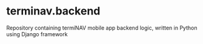 # terminav.backend
Repository containing termiNAV mobile app backend logic, written in Python using Django framework
